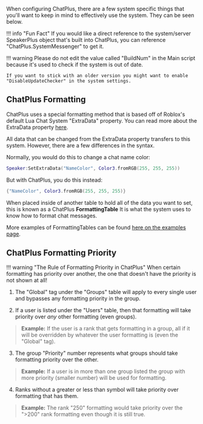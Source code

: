 When configuring ChatPlus, there are a few system specific things that you'll want to keep in mind to effectively use the system. They can be seen below.

!!! info "Fun Fact"
    If you would like a direct reference to the system/server SpeakerPlus object that's built into ChatPlus, you can reference "ChatPlus.SystemMessenger" to get it.

!!! warning
    Please do not edit the value called "BuildNum" in the Main script because it's used to check if the system is out of date.

    If you want to stick with an older version you might want to enable "DisableUpdateChecker" in the system settings.

## ChatPlus Formatting

ChatPlus uses a special formatting method that is based off of Roblox's default Lua Chat System "ExtraData" property. You can read more about the ExtraData property [here](https://developer.roblox.com/en-us/articles/Lua-Chat-System/API/ChatMessage). 

All data that can be changed from the ExtraData property transfers to this system. However, there are a few differences in the syntax.

Normally, you would do this to change a chat name color:
```lua
Speaker:SetExtraData("NameColor", Color3.fromRGB(255, 255, 255))
```

But with ChatPlus, you do this instead:
```lua
{"NameColor", Color3.fromRGB(255, 255, 255)}
```

When placed inside of another table to hold all of the data you want to set, this is known as a ChatPlus **FormattingTable** It is what the system uses to know how to format chat messages.

More examples of FormattingTables can be found [here on the examples page](/examples/).

## ChatPlus Formatting Priority

!!! warning "The Rule of Formatting Priority in ChatPlus"
    When certain formatting has priority over another, the one that doesn't have the priority is not shown at all!

1. The "Global" tag under the "Groups" table will apply to every single user and bypasses any formatting priority in the group.

2. If a user is listed under the "Users" table, then that formatting will take priority over *any* other formatting (even groups).
> **Example:** If the user is a rank that gets formatting in a group, all if it will be overridden by whatever the user formatting is (even the "Global" tag).

3. The group "Priority" number represents what groups should take formatting priority over the other.
> **Example:** If a user is in more than one group listed the group with more priority (smaller number) will be used for formatting.

4. Ranks without a greater or less than symbol will take priority over formatting that has them.
> **Example:** The rank "250" formatting would take priority over the ">200" rank formatting even though it is still true.